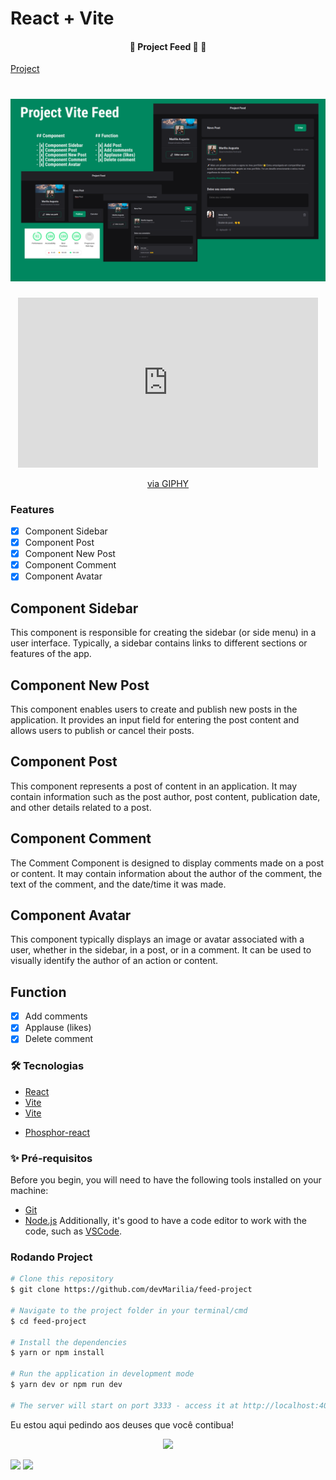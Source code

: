 # React + Vite
<h4 align="center"> 
	🚧  Project Feed 🚀  🚧
</h4>

[Project](https://feed-project-vite.netlify.app/) 

<h1 align="center">
  <img alt="Project Feed" title="#Project Feed" src="src/assets/capa01.png" />
</h1>

<div align="center">
  <iframe src="https://giphy.com/embed/0dv0FUKaF6xV4lvMd7" width="480" height="272" frameborder="0" class="giphy-embed" allowfullscreen></iframe>
  <p><a href="https://giphy.com/gifs/0dv0FUKaF6xV4lvMd7">via GIPHY</a></p>
</div>





### Features

- [x] Component Sidebar
- [x] Component Post
- [x] Component New Post
- [x] Component Comment
- [x] Component Avatar

## Component Sidebar

This component is responsible for creating the sidebar (or side menu) in a user interface. Typically, a sidebar contains links to different sections or features of the app.

## Component New Post

This component enables users to create and publish new posts in the application. It provides an input field for entering the post content and allows users to publish or cancel their posts.

## Component Post

This component represents a post of content in an application. It may contain information such as the post author, post content, publication date, and other details related to a post.

## Component Comment

The Comment Component is designed to display comments made on a post or content. It may contain information about the author of the comment, the text of the comment, and the date/time it was made.

## Component Avatar

This component typically displays an image or avatar associated with a user, whether in the sidebar, in a post, or in a comment. It can be used to visually identify the author of an action or content.

## Function

- [x] Add comments 
- [x] Applause (likes) 
- [x] Delete comment

### 🛠 Tecnologias

- [React](https://pt-br.reactjs.org/)
- [Vite](https://vitejs.dev/)
- [Vite](https://reactrouter.com/en/main)
<!-- - Date-fns -->
- [Phosphor-react](https://phosphoricons.com/)

### ✨ Pré-requisitos

Before you begin, you will need to have the following tools installed on your machine:
- [Git](https://git-scm.com)
- [Node.js](https://nodejs.org/en)
Additionally, it's good to have a code editor to work with the code, such as [VSCode](https://code.visualstudio.com/).


### Rodando Project

```bash
# Clone this repository
$ git clone https://github.com/devMarilia/feed-project

# Navigate to the project folder in your terminal/cmd
$ cd feed-project

# Install the dependencies
$ yarn or npm install

# Run the application in development mode
$ yarn dev or npm run dev

# The server will start on port 3333 - access it at http://localhost:4000/

```

Eu estou aqui pedindo aos deuses que você contibua! 

<p align="center"><img src="https://media.giphy.com/media/10kRzcdynCwUj6/giphy.gif"/></p>

[<img src="https://img.shields.io/badge/medium-%2312100E.svg?&style=for-the-badge&logo=medium&logoColor=white" />](https://devmarilia-frontend.medium.com/)  [<img src="https://img.shields.io/badge/linkedin-%230077B5.svg?&style=for-the-badge&logo=linkedin&logoColor=white" />](https://www.linkedin.com/in/marília-augusta)
